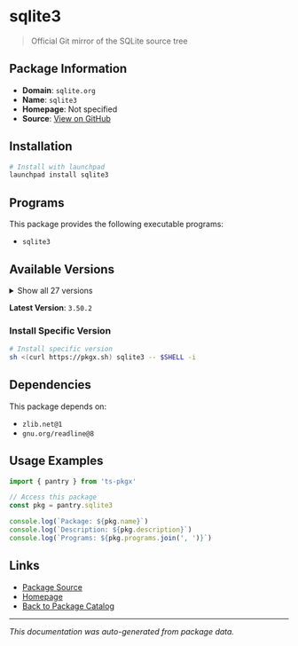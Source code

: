 # sqlite3

> Official Git mirror of the SQLite source tree

## Package Information

- **Domain**: `sqlite.org`
- **Name**: `sqlite3`
- **Homepage**: Not specified
- **Source**: [View on GitHub](https://github.com/pkgxdev/pantry/tree/main/projects/sqlite.org/package.yml)

## Installation

```bash
# Install with launchpad
launchpad install sqlite3
```

## Programs

This package provides the following executable programs:

- `sqlite3`

## Available Versions

<details>
<summary>Show all 27 versions</summary>

- `3.50.2`, `3.50.1`, `3.50.0`, `3.49.2`, `3.49.1`
- `3.49.0`, `3.48.0`, `3.47.2`, `3.47.1`, `3.47.0`
- `3.46.1`, `3.46.0`, `3.45.3`, `3.45.2`, `3.45.1`
- `3.45.0`, `3.44.4`, `3.44.3`, `3.44.2`, `3.44.1`
- `3.44.0`, `3.43.2`, `3.43.1`, `3.43.0`, `3.42.0`
- `3.40.0`, `3.39.4`

</details>

**Latest Version**: `3.50.2`

### Install Specific Version

```bash
# Install specific version
sh <(curl https://pkgx.sh) sqlite3 -- $SHELL -i
```

## Dependencies

This package depends on:

- `zlib.net@1`
- `gnu.org/readline@8`

## Usage Examples

```typescript
import { pantry } from 'ts-pkgx'

// Access this package
const pkg = pantry.sqlite3

console.log(`Package: ${pkg.name}`)
console.log(`Description: ${pkg.description}`)
console.log(`Programs: ${pkg.programs.join(', ')}`)
```

## Links

- [Package Source](https://github.com/pkgxdev/pantry/tree/main/projects/sqlite.org/package.yml)
- [Homepage](#)
- [Back to Package Catalog](../../package-catalog.md)

---

*This documentation was auto-generated from package data.*
